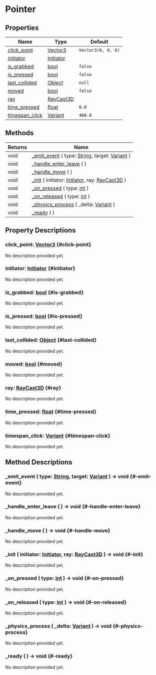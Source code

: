 # Pointer
    


## Properties

| Name                              | Type                                                                          | Default            |
| --------------------------------- | ----------------------------------------------------------------------------- | ------------------ |
| [click_point](#click-point)       | [Vector3](https://docs.godotengine.org/de/4.x/classes/class_vector3.html)     | `Vector3(0, 0, 0)` |
| [initiator](#initiator)           | [Initiator](/reference/lib--utils--pointer--initiator.html)                   |                    |
| [is_grabbed](#is-grabbed)         | [bool](https://docs.godotengine.org/de/4.x/classes/class_bool.html)           | `false`            |
| [is_pressed](#is-pressed)         | [bool](https://docs.godotengine.org/de/4.x/classes/class_bool.html)           | `false`            |
| [last_collided](#last-collided)   | [Object](https://docs.godotengine.org/de/4.x/classes/class_object.html)       | `null`             |
| [moved](#moved)                   | [bool](https://docs.godotengine.org/de/4.x/classes/class_bool.html)           | `false`            |
| [ray](#ray)                       | [RayCast3D](https://docs.godotengine.org/de/4.x/classes/class_raycast3d.html) |                    |
| [time_pressed](#time-pressed)     | [float](https://docs.godotengine.org/de/4.x/classes/class_float.html)         | `0.0`              |
| [timespan_click](#timespan-click) | [Variant](https://docs.godotengine.org/de/4.x/classes/class_variant.html)     | `400.0`            |

## Methods

| Returns | Name                                                                                                                                                                                             |
| ------- | ------------------------------------------------------------------------------------------------------------------------------------------------------------------------------------------------ |
| void    | [_emit_event](#-emit-event) ( type: [String](https://docs.godotengine.org/de/4.x/classes/class_string.html), target: [Variant](https://docs.godotengine.org/de/4.x/classes/class_variant.html) ) |
| void    | [_handle_enter_leave](#-handle-enter-leave) (  )                                                                                                                                                 |
| void    | [_handle_move](#-handle-move) (  )                                                                                                                                                               |
| void    | [_init](#-init) ( initiator: [Initiator](/reference/lib--utils--pointer--initiator.html), ray: [RayCast3D](https://docs.godotengine.org/de/4.x/classes/class_raycast3d.html) )                   |
| void    | [_on_pressed](#-on-pressed) ( type: [int](https://docs.godotengine.org/de/4.x/classes/class_int.html) )                                                                                          |
| void    | [_on_released](#-on-released) ( type: [int](https://docs.godotengine.org/de/4.x/classes/class_int.html) )                                                                                        |
| void    | [_physics_process](#-physics-process) ( _delta: [Variant](https://docs.godotengine.org/de/4.x/classes/class_variant.html) )                                                                      |
| void    | [_ready](#-ready) (  )                                                                                                                                                                           |

## Property Descriptions

### click_point: [Vector3](https://docs.godotengine.org/de/4.x/classes/class_vector3.html) {#click-point}

No description provided yet.

### initiator: [Initiator](/reference/lib--utils--pointer--initiator.html) {#initiator}

No description provided yet.

### is_grabbed: [bool](https://docs.godotengine.org/de/4.x/classes/class_bool.html) {#is-grabbed}

No description provided yet.

### is_pressed: [bool](https://docs.godotengine.org/de/4.x/classes/class_bool.html) {#is-pressed}

No description provided yet.

### last_collided: [Object](https://docs.godotengine.org/de/4.x/classes/class_object.html) {#last-collided}

No description provided yet.

### moved: [bool](https://docs.godotengine.org/de/4.x/classes/class_bool.html) {#moved}

No description provided yet.

### ray: [RayCast3D](https://docs.godotengine.org/de/4.x/classes/class_raycast3d.html) {#ray}

No description provided yet.

### time_pressed: [float](https://docs.godotengine.org/de/4.x/classes/class_float.html) {#time-pressed}

No description provided yet.

### timespan_click: [Variant](https://docs.godotengine.org/de/4.x/classes/class_variant.html) {#timespan-click}

No description provided yet.

## Method Descriptions

### _emit_event ( type: [String](https://docs.godotengine.org/de/4.x/classes/class_string.html), target: [Variant](https://docs.godotengine.org/de/4.x/classes/class_variant.html) ) -> void {#-emit-event}

No description provided yet.

### _handle_enter_leave (  ) -> void {#-handle-enter-leave}

No description provided yet.

### _handle_move (  ) -> void {#-handle-move}

No description provided yet.

### _init ( initiator: [Initiator](/reference/lib--utils--pointer--initiator.html), ray: [RayCast3D](https://docs.godotengine.org/de/4.x/classes/class_raycast3d.html) ) -> void {#-init}

No description provided yet.

### _on_pressed ( type: [int](https://docs.godotengine.org/de/4.x/classes/class_int.html) ) -> void {#-on-pressed}

No description provided yet.

### _on_released ( type: [int](https://docs.godotengine.org/de/4.x/classes/class_int.html) ) -> void {#-on-released}

No description provided yet.

### _physics_process ( _delta: [Variant](https://docs.godotengine.org/de/4.x/classes/class_variant.html) ) -> void {#-physics-process}

No description provided yet.

### _ready (  ) -> void {#-ready}

No description provided yet.
